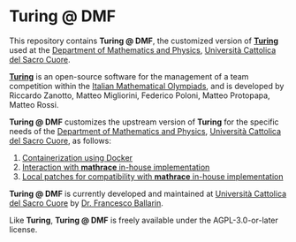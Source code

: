# Turing @ DMF

This repository contains **Turing @ DMF**, the customized version of [**Turing**](https://gitlab.com/drago-96/turing) used at the [Department of Mathematics and Physics](https://www.dmf.unicatt.it/), [Università Cattolica del Sacro Cuore](https://www.unicatt.it/).

[**Turing**](https://gitlab.com/drago-96/turing) is an open-source software for the management of a team competition within the [Italian Mathematical Olympiads](http://olimpiadi.dm.unibo.it/le-gare/gara-a-squadre/), and is developed by Riccardo Zanotto, Matteo Migliorini, Federico Poloni, Matteo Protopapa, Matteo Rossi.

**Turing @ DMF** customizes the upstream version of **Turing** for the specific needs of the [Department of Mathematics and Physics](https://www.dmf.unicatt.it/), [Università Cattolica del Sacro Cuore](https://www.unicatt.it/), as follows:
1. [Containerization using Docker](docker/README.md)
2. [Interaction with **mathrace** in-house implementation](mathrace_interaction/README.md)
3. [Local patches for compatibility with **mathrace** in-house implementation](patches/turing/README.md)

**Turing @ DMF** is currently developed and maintained at [Università Cattolica del Sacro Cuore](https://www.unicatt.it/) by [Dr. Francesco Ballarin](https://www.francescoballarin.it).

Like **Turing**, **Turing @ DMF** is freely available under the AGPL-3.0-or-later license.
